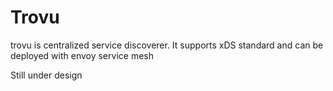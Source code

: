 # Trovu

trovu is centralized service discoverer. It supports xDS standard and can be deployed with envoy service mesh

Still under design
